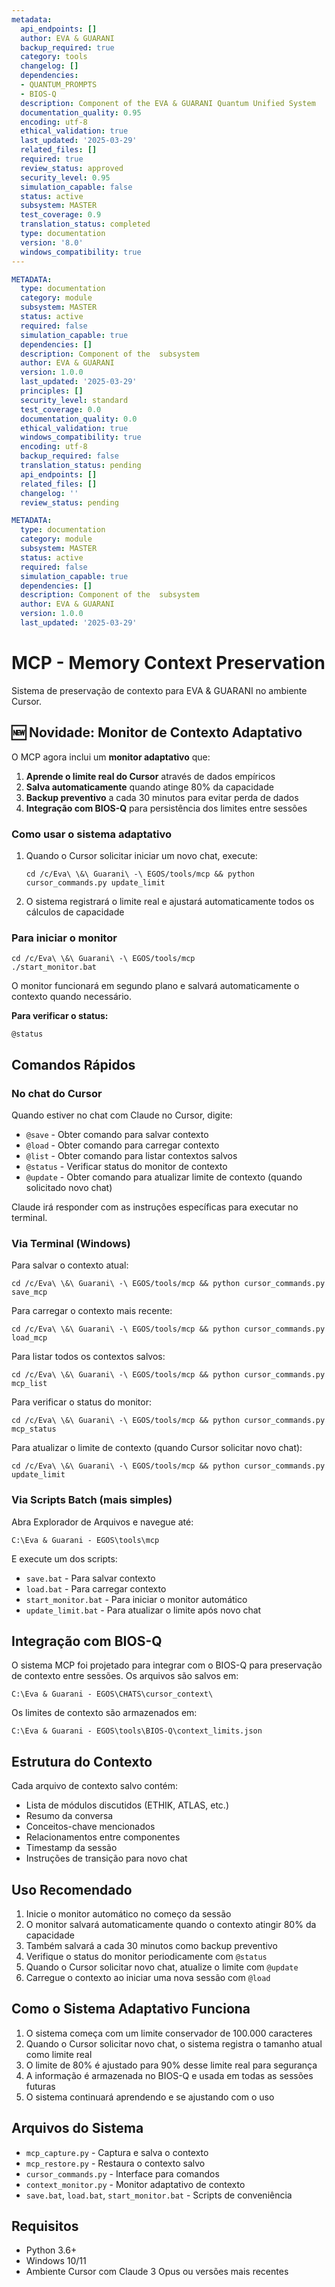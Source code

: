 ```yaml
---
metadata:
  api_endpoints: []
  author: EVA & GUARANI
  backup_required: true
  category: tools
  changelog: []
  dependencies:
  - QUANTUM_PROMPTS
  - BIOS-Q
  description: Component of the EVA & GUARANI Quantum Unified System
  documentation_quality: 0.95
  encoding: utf-8
  ethical_validation: true
  last_updated: '2025-03-29'
  related_files: []
  required: true
  review_status: approved
  security_level: 0.95
  simulation_capable: false
  status: active
  subsystem: MASTER
  test_coverage: 0.9
  translation_status: completed
  type: documentation
  version: '8.0'
  windows_compatibility: true
---
```

```yaml
METADATA:
  type: documentation
  category: module
  subsystem: MASTER
  status: active
  required: false
  simulation_capable: true
  dependencies: []
  description: Component of the  subsystem
  author: EVA & GUARANI
  version: 1.0.0
  last_updated: '2025-03-29'
  principles: []
  security_level: standard
  test_coverage: 0.0
  documentation_quality: 0.0
  ethical_validation: true
  windows_compatibility: true
  encoding: utf-8
  backup_required: false
  translation_status: pending
  api_endpoints: []
  related_files: []
  changelog: ''
  review_status: pending
```

```yaml
METADATA:
  type: documentation
  category: module
  subsystem: MASTER
  status: active
  required: false
  simulation_capable: true
  dependencies: []
  description: Component of the  subsystem
  author: EVA & GUARANI
  version: 1.0.0
  last_updated: '2025-03-29'
```

# MCP - Memory Context Preservation

Sistema de preservação de contexto para EVA & GUARANI no ambiente Cursor.

## 🆕 Novidade: Monitor de Contexto Adaptativo

O MCP agora inclui um **monitor adaptativo** que:

1. **Aprende o limite real do Cursor** através de dados empíricos
2. **Salva automaticamente** quando atinge 80% da capacidade
3. **Backup preventivo** a cada 30 minutos para evitar perda de dados
4. **Integração com BIOS-Q** para persistência dos limites entre sessões

### Como usar o sistema adaptativo

1. Quando o Cursor solicitar iniciar um novo chat, execute:

   ```
   cd /c/Eva\ \&\ Guarani\ -\ EGOS/tools/mcp && python cursor_commands.py update_limit
   ```

2. O sistema registrará o limite real e ajustará automaticamente todos os cálculos de capacidade

### Para iniciar o monitor

```
cd /c/Eva\ \&\ Guarani\ -\ EGOS/tools/mcp
./start_monitor.bat
```

O monitor funcionará em segundo plano e salvará automaticamente o contexto quando necessário.

**Para verificar o status:**

```
@status
```

## Comandos Rápidos

### No chat do Cursor

Quando estiver no chat com Claude no Cursor, digite:

- `@save` - Obter comando para salvar contexto
- `@load` - Obter comando para carregar contexto
- `@list` - Obter comando para listar contextos salvos
- `@status` - Verificar status do monitor de contexto
- `@update` - Obter comando para atualizar limite de contexto (quando solicitado novo chat)

Claude irá responder com as instruções específicas para executar no terminal.

### Via Terminal (Windows)

Para salvar o contexto atual:

```
cd /c/Eva\ \&\ Guarani\ -\ EGOS/tools/mcp && python cursor_commands.py save_mcp
```

Para carregar o contexto mais recente:

```
cd /c/Eva\ \&\ Guarani\ -\ EGOS/tools/mcp && python cursor_commands.py load_mcp
```

Para listar todos os contextos salvos:

```
cd /c/Eva\ \&\ Guarani\ -\ EGOS/tools/mcp && python cursor_commands.py mcp_list
```

Para verificar o status do monitor:

```
cd /c/Eva\ \&\ Guarani\ -\ EGOS/tools/mcp && python cursor_commands.py mcp_status
```

Para atualizar o limite de contexto (quando Cursor solicitar novo chat):

```
cd /c/Eva\ \&\ Guarani\ -\ EGOS/tools/mcp && python cursor_commands.py update_limit
```

### Via Scripts Batch (mais simples)

Abra Explorador de Arquivos e navegue até:

```
C:\Eva & Guarani - EGOS\tools\mcp
```

E execute um dos scripts:

- `save.bat` - Para salvar contexto
- `load.bat` - Para carregar contexto
- `start_monitor.bat` - Para iniciar o monitor automático
- `update_limit.bat` - Para atualizar o limite após novo chat

## Integração com BIOS-Q

O sistema MCP foi projetado para integrar com o BIOS-Q para preservação de contexto entre sessões. Os arquivos são salvos em:

```
C:\Eva & Guarani - EGOS\CHATS\cursor_context\
```

Os limites de contexto são armazenados em:

```
C:\Eva & Guarani - EGOS\tools\BIOS-Q\context_limits.json
```

## Estrutura do Contexto

Cada arquivo de contexto salvo contém:

- Lista de módulos discutidos (ETHIK, ATLAS, etc.)
- Resumo da conversa
- Conceitos-chave mencionados
- Relacionamentos entre componentes
- Timestamp da sessão
- Instruções de transição para novo chat

## Uso Recomendado

1. Inicie o monitor automático no começo da sessão
2. O monitor salvará automaticamente quando o contexto atingir 80% da capacidade
3. Também salvará a cada 30 minutos como backup preventivo
4. Verifique o status do monitor periodicamente com `@status`
5. Quando o Cursor solicitar novo chat, atualize o limite com `@update`
6. Carregue o contexto ao iniciar uma nova sessão com `@load`

## Como o Sistema Adaptativo Funciona

1. O sistema começa com um limite conservador de 100.000 caracteres
2. Quando o Cursor solicitar novo chat, o sistema registra o tamanho atual como limite real
3. O limite de 80% é ajustado para 90% desse limite real para segurança
4. A informação é armazenada no BIOS-Q e usada em todas as sessões futuras
5. O sistema continuará aprendendo e se ajustando com o uso

## Arquivos do Sistema

- `mcp_capture.py` - Captura e salva o contexto
- `mcp_restore.py` - Restaura o contexto salvo
- `cursor_commands.py` - Interface para comandos
- `context_monitor.py` - Monitor adaptativo de contexto
- `save.bat`, `load.bat`, `start_monitor.bat` - Scripts de conveniência

## Requisitos

- Python 3.6+
- Windows 10/11
- Ambiente Cursor com Claude 3 Opus ou versões mais recentes
